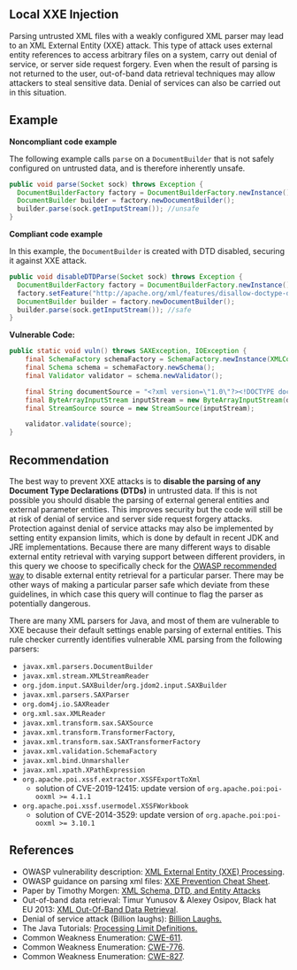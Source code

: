 ## Local XXE Injection


Parsing untrusted XML files with a weakly configured XML parser may lead to an XML External Entity (XXE) attack. This type of attack uses external entity references to access arbitrary files on a system, carry out denial of service, or server side request forgery. Even when the result of parsing is not returned to the user, out-of-band data retrieval techniques may allow attackers to steal sensitive data. Denial of services can also be carried out in this situation.

## Example

**Noncompliant code example**

The following example calls `parse` on a `DocumentBuilder` that is not safely configured on untrusted data, and is therefore inherently unsafe.

```java
public void parse(Socket sock) throws Exception {
  DocumentBuilderFactory factory = DocumentBuilderFactory.newInstance();
  DocumentBuilder builder = factory.newDocumentBuilder();
  builder.parse(sock.getInputStream()); //unsafe
}
```

**Compliant code example**

In this example, the `DocumentBuilder` is created with DTD disabled, securing it against XXE attack.

```java
public void disableDTDParse(Socket sock) throws Exception {
  DocumentBuilderFactory factory = DocumentBuilderFactory.newInstance();
  factory.setFeature("http://apache.org/xml/features/disallow-doctype-decl", true);
  DocumentBuilder builder = factory.newDocumentBuilder();
  builder.parse(sock.getInputStream()); //safe
}
```

**Vulnerable Code:**

```java
public static void vuln() throws SAXException, IOException {
    final SchemaFactory schemaFactory = SchemaFactory.newInstance(XMLConstants.W3C_XML_SCHEMA_NS_URI);
    final Schema schema = schemaFactory.newSchema();
    final Validator validator = schema.newValidator();

    final String documentSource = "<?xml version=\"1.0\"?><!DOCTYPE document [ <!ENTITY entity SYSTEM \"file:///etc/passwd\"> ]><document>&entity;</document>";
    final ByteArrayInputStream inputStream = new ByteArrayInputStream(documentSource.getBytes(StandardCharsets.UTF_8));
    final StreamSource source = new StreamSource(inputStream);

    validator.validate(source);
}
```

## Recommendation

The best way to prevent XXE attacks is to **disable the parsing of any Document Type Declarations (DTDs)** in untrusted data. If this is not possible you should disable the parsing of external general entities and external parameter entities. This improves security but the code will still be at risk of denial of service and server side request forgery attacks. Protection against denial of service attacks may also be implemented by setting entity expansion limits, which is done by default in recent JDK and JRE implementations. Because there are many different ways to disable external entity retrieval with varying support between different providers, in this query we choose to specifically check for the [OWASP recommended way](https://cheatsheetseries.owasp.org/cheatsheets/XML_External_Entity_Prevention_Cheat_Sheet.html#java) to disable external entity retrieval for a particular parser. There may be other ways of making a particular parser safe which deviate from these guidelines, in which case this query will continue to flag the parser as potentially dangerous.

There are many XML parsers for Java, and most of them are vulnerable to XXE because their default settings enable parsing of external entities. This rule checker currently identifies vulnerable XML parsing from the following parsers:

- `javax.xml.parsers.DocumentBuilder`
- `javax.xml.stream.XMLStreamReader`
- `org.jdom.input.SAXBuilder`/`org.jdom2.input.SAXBuilder`
- `javax.xml.parsers.SAXParser`
- `org.dom4j.io.SAXReader`
- `org.xml.sax.XMLReader`
- `javax.xml.transform.sax.SAXSource`
- `javax.xml.transform.TransformerFactory`,
- `javax.xml.transform.sax.SAXTransformerFactory`
- `javax.xml.validation.SchemaFactory`
- `javax.xml.bind.Unmarshaller`
- `javax.xml.xpath.XPathExpression`
- `org.apache.poi.xssf.extractor.XSSFExportToXml`
    - solution of CVE-2019-12415: update version of `org.apache.poi:poi-ooxml >= 4.1.1`
- `org.apache.poi.xssf.usermodel.XSSFWorkbook`
    - solution of CVE-2014-3529: update version of `org.apache.poi:poi-ooxml >= 3.10.1`



## References

- OWASP vulnerability description: [XML External Entity (XXE) Processing](https://www.owasp.org/index.php/XML_External_Entity_(XXE)_Processing).
- OWASP guidance on parsing xml files: [XXE Prevention Cheat Sheet](https://cheatsheetseries.owasp.org/cheatsheets/XML_External_Entity_Prevention_Cheat_Sheet.html#java).
- Paper by Timothy Morgen: [XML Schema, DTD, and Entity Attacks](https://research.nccgroup.com/2014/05/19/xml-schema-dtd-and-entity-attacks-a-compendium-of-known-techniques/)
- Out-of-band data retrieval: Timur Yunusov & Alexey Osipov, Black hat EU 2013: [XML Out-Of-Band Data Retrieval](https://www.slideshare.net/qqlan/bh-ready-v4).
- Denial of service attack (Billion laughs): [Billion Laughs.](https://en.wikipedia.org/wiki/Billion_laughs)
- The Java Tutorials: [Processing Limit Definitions.](https://docs.oracle.com/javase/tutorial/jaxp/limits/limits.html)
- Common Weakness Enumeration: [CWE-611](https://cwe.mitre.org/data/definitions/611.html).
- Common Weakness Enumeration: [CWE-776](https://cwe.mitre.org/data/definitions/776.html).
- Common Weakness Enumeration: [CWE-827](https://cwe.mitre.org/data/definitions/827.html).

